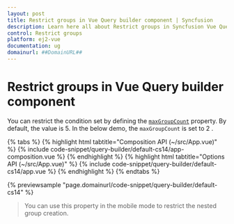 ```yaml
---
layout: post
title: Restrict groups in Vue Query builder component | Syncfusion
description: Learn here all about Restrict groups in Syncfusion Vue Query builder component of Syncfusion Essential JS 2 and more.
control: Restrict groups 
platform: ej2-vue
documentation: ug
domainurl: ##DomainURL##
---
```


# Restrict groups in Vue Query builder component

You can restrict the condition set by defining the [`maxGroupCount`](https://ej2.syncfusion.com/vue/documentation/api/query-builder/#maxgroupcount) property. By default, the value is 5. In the below demo, the `maxGroupCount` is set to 2 .

{% tabs %}
{% highlight html tabtitle="Composition API (~/src/App.vue)" %}
{% include code-snippet/query-builder/default-cs14/app-composition.vue %}
{% endhighlight %}
{% highlight html tabtitle="Options API (~/src/App.vue)" %}
{% include code-snippet/query-builder/default-cs14/app.vue %}
{% endhighlight %}
{% endtabs %}
        
{% previewsample "page.domainurl/code-snippet/query-builder/default-cs14" %}

> You can use this property in the mobile mode to restrict the nested group creation.